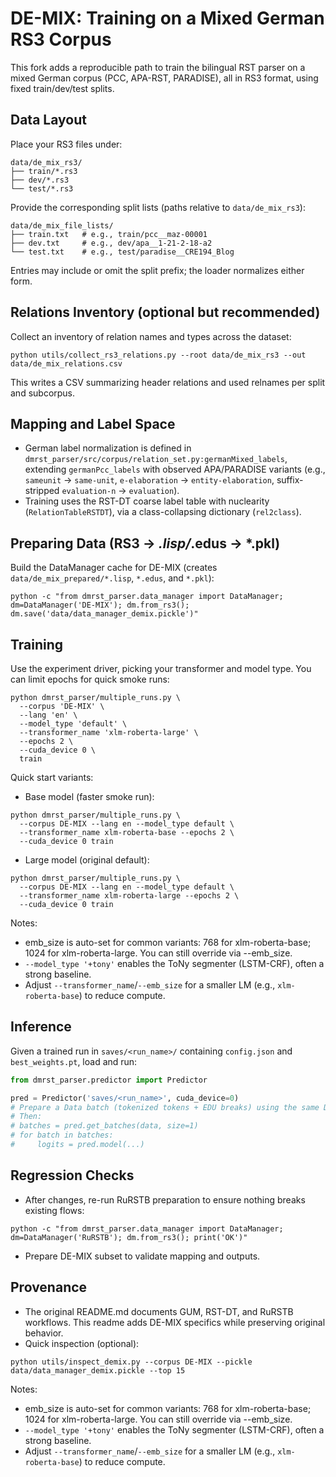 # DE-MIX: Training on a Mixed German RS3 Corpus

This fork adds a reproducible path to train the bilingual RST parser on a mixed German corpus (PCC, APA-RST, PARADISE), all in RS3 format, using fixed train/dev/test splits.

## Data Layout

Place your RS3 files under:

```
data/de_mix_rs3/
├── train/*.rs3
├── dev/*.rs3
└── test/*.rs3
```

Provide the corresponding split lists (paths relative to `data/de_mix_rs3`):

```
data/de_mix_file_lists/
├── train.txt   # e.g., train/pcc__maz-00001
├── dev.txt     # e.g., dev/apa__1-21-2-18-a2
└── test.txt    # e.g., test/paradise__CRE194_Blog
```

Entries may include or omit the split prefix; the loader normalizes either form.

## Relations Inventory (optional but recommended)

Collect an inventory of relation names and types across the dataset:

```
python utils/collect_rs3_relations.py --root data/de_mix_rs3 --out data/de_mix_relations.csv
```

This writes a CSV summarizing header relations and used relnames per split and subcorpus.

## Mapping and Label Space

- German label normalization is defined in `dmrst_parser/src/corpus/relation_set.py:germanMixed_labels`, extending `germanPcc_labels` with observed APA/PARADISE variants (e.g., `sameunit` → `same-unit`, `e-elaboration` → `entity-elaboration`, suffix-stripped `evaluation-n` → `evaluation`).
- Training uses the RST-DT coarse label table with nuclearity (`RelationTableRSTDT`), via a class-collapsing dictionary (`rel2class`).

## Preparing Data (RS3 → *.lisp/*.edus → *.pkl)

Build the DataManager cache for DE-MIX (creates `data/de_mix_prepared/*.lisp`, `*.edus`, and `*.pkl`):

```
python -c "from dmrst_parser.data_manager import DataManager; dm=DataManager('DE-MIX'); dm.from_rs3(); dm.save('data/data_manager_demix.pickle')"
```

## Training

Use the experiment driver, picking your transformer and model type. You can limit epochs for quick smoke runs:

```
python dmrst_parser/multiple_runs.py \
  --corpus 'DE-MIX' \
  --lang 'en' \
  --model_type 'default' \
  --transformer_name 'xlm-roberta-large' \
  --epochs 2 \
  --cuda_device 0 \
  train
```

Quick start variants:
- Base model (faster smoke run):
```
python dmrst_parser/multiple_runs.py \
  --corpus DE-MIX --lang en --model_type default \
  --transformer_name xlm-roberta-base --epochs 2 \
  --cuda_device 0 train
```
- Large model (original default):
```
python dmrst_parser/multiple_runs.py \
  --corpus DE-MIX --lang en --model_type default \
  --transformer_name xlm-roberta-large --epochs 2 \
  --cuda_device 0 train
```

Notes:
- emb_size is auto-set for common variants: 768 for xlm-roberta-base; 1024 for xlm-roberta-large. You can still override via --emb_size.
- `--model_type '+tony'` enables the ToNy segmenter (LSTM-CRF), often a strong baseline.
- Adjust `--transformer_name`/`--emb_size` for a smaller LM (e.g., `xlm-roberta-base`) to reduce compute.

## Inference

Given a trained run in `saves/<run_name>/` containing `config.json` and `best_weights.pt`, load and run:

```python
from dmrst_parser.predictor import Predictor

pred = Predictor('saves/<run_name>', cuda_device=0)
# Prepare a Data batch (tokenized tokens + EDU breaks) using the same DataManager pipeline.
# Then:
# batches = pred.get_batches(data, size=1)
# for batch in batches:
#     logits = pred.model(...)
```

## Regression Checks

- After changes, re-run RuRSTB preparation to ensure nothing breaks existing flows:
```
python -c "from dmrst_parser.data_manager import DataManager; dm=DataManager('RuRSTB'); dm.from_rs3(); print('OK')"
```

- Prepare DE-MIX subset to validate mapping and outputs.

## Provenance

- The original README.md documents GUM, RST-DT, and RuRSTB workflows. This readme adds DE-MIX specifics while preserving original behavior.
- Quick inspection (optional):
```
python utils/inspect_demix.py --corpus DE-MIX --pickle data/data_manager_demix.pickle --top 15
```
Notes:
- emb_size is auto-set for common variants: 768 for xlm-roberta-base; 1024 for xlm-roberta-large. You can still override via --emb_size.
- `--model_type '+tony'` enables the ToNy segmenter (LSTM-CRF), often a strong baseline.
- Adjust `--transformer_name`/`--emb_size` for a smaller LM (e.g., `xlm-roberta-base`) to reduce compute.
